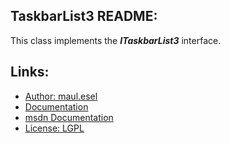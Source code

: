 ## TaskbarList3 README:
This class implements the ***ITaskbarList3*** interface.

## Links:
* [Author: maul.esel](https://github.com/maul-esel)
* [Documentation](http://maul-esel.github.com/COM-Classes/master/TaskbarList3)
* [msdn Documentation](http://msdn.microsoft.com/en-us/library/windows/desktop/dd391692)
* [License: LGPL](http://www.gnu.org/licenses/lgpl-2.1.txt)